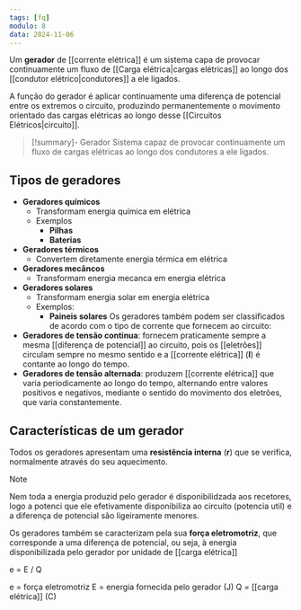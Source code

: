 ```yaml
---
tags: [fq]
modulo: 8
data: 2024-11-06
---
```


Um **gerador** de [[corrente elétrica]] é um sistema capa de provocar continuamente um fluxo de [[Carga elétrica|cargas elétricas]] ao longo dos [[condutor elétrico|condutores]] a ele ligados.

A função do gerador é aplicar continuamente uma diferença de potencial entre os extremos o circuito, produzindo permanentemente o movimento orientado das cargas elétricas ao longo desse [[Circuitos Elétricos|circuito]].

> [!summary]- Gerador
> Sistema capaz de provocar continuamente um fluxo de cargas elétricas ao longo dos condutores a ele ligados.

## Tipos de geradores

- **Geradores químicos**
	- Transformam energia química em elétrica
	- Exemplos
		- **Pilhas**
		- **Baterias**
- **Geradores térmicos**
	- Convertem diretamente energia térmica em elétrica
- **Geradores mecâncos**
	- Transformam energia mecanca em energia elétrica
- **Geradores solares**
	- Transformam energia solar em energia elétrica
	- Exemplos:
		- **Paineis solares**
Os geradores também podem ser classificados de acordo com o tipo de corrente que fornecem ao circuito:
- **Geradores de tensão continua**: fornecem praticamente sempre a mesma [[diferença de potencial]] ao circuito, pois os [[eletrões]] circulam sempre no mesmo sentido e a [[corrente elétrica]] (**I**) é contante ao longo do tempo.
- **Geradores de tensão alternada**: produzem [[corrente elétrica]] que varia periodicamente ao longo do tempo, alternando entre valores positivos e negativos, mediante o sentido do movimento dos eletrões, que varia constantemente.

## Características de um gerador

Todos os geradores apresentam uma **resistẽncia interna** (**r**) que se verifica, normalmente através do seu aquecimento.

> [!note]
> Nem toda a energia produzid pelo gerador é disponibilidzada aos recetores, logo a potenci que ele efetivamente disponibiliza ao circuito (potencia util) e a diferença de potencial são ligeiramente menores.

Os geradores também se caracterizam pela sua **força eletromotriz**, que corresponde a uma diferença de potencial, ou seja, à energia disponibilizada pelo gerador por unidade de [[carga elétrica]]

e = E / Q

e = força eletromotriz
E = energia fornecida pelo gerador (J)
Q = [[carga elétrica]] (C)